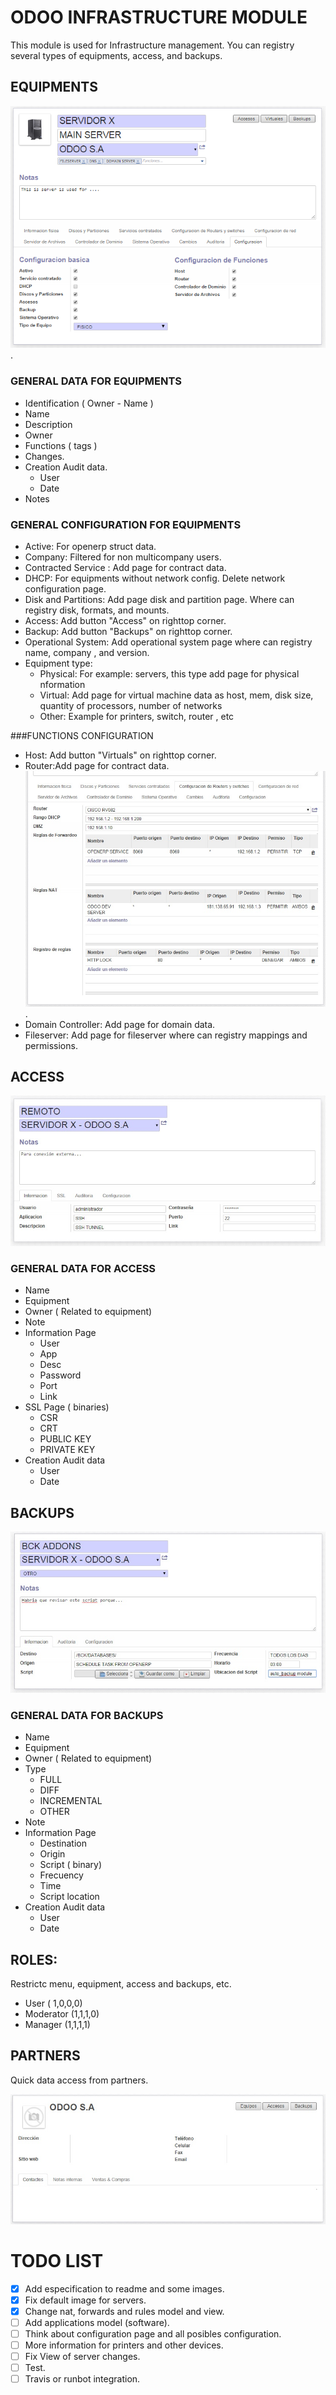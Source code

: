 # ODOO INFRASTRUCTURE MODULE

This module is used for Infrastructure management. You can registry several types of equipments, access, and backups. 


## EQUIPMENTS

![Alt Text](/docs/img/server_example.jpg?raw=true "Server Example").

### GENERAL DATA FOR EQUIPMENTS
* Identification ( Owner - Name )
* Name
* Description
* Owner
* Functions ( tags )
* Changes.
* Creation Audit data.
  * User
  * Date
* Notes

### GENERAL CONFIGURATION FOR EQUIPMENTS
* Active: For openerp struct data.
* Company: Filtered for non multicompany users.
* Contracted Service : Add page for contract data.
* DHCP: For equipments without network config. Delete network configuration page.
* Disk and Partitions: Add page disk and partition page. Where can registry disk, formats, and mounts.
* Access: Add button "Access" on righttop corner. 
* Backup: Add button "Backups" on righttop corner.
* Operational System: Add operational system page where can registry name, company , and version.
* Equipment type:
  * Physical: For example: servers, this type add page for physical nformation
  * Virtual: Add page for virtual machine data as host, mem, disk size, quantity of processors, number of networks
  * Other: Example for printers, switch, router , etc


###FUNCTIONS CONFIGURATION

* Host: Add button "Virtuals" on righttop corner. 
* Router:Add page for contract data.
![Alt text](/docs/img/router_example.jpg?raw=true "Router Example").
* Domain Controller: Add page for domain data.
* Fileserver: Add page for fileserver where can registry mappings and permissions.


## ACCESS

![Alt text](/docs/img/access_example.jpg?raw=true "Access Example")

### GENERAL DATA FOR ACCESS
* Name
* Equipment
* Owner ( Related to equipment)
* Note
* Information Page
  * User
  * App
  * Desc
  * Password
  * Port
  * Link
* SSL Page ( binaries)
  * CSR 
  * CRT
  * PUBLIC KEY
  * PRIVATE KEY
* Creation Audit data
  * User
  * Date


## BACKUPS

![Alt text](/docs/img/backup_example.jpg?raw=true "Backup Example")	

### GENERAL DATA FOR BACKUPS
* Name
* Equipment
* Owner ( Related to equipment)
* Type
  * FULL
  * DIFF
  * INCREMENTAL
  * OTHER
* Note
* Information Page
  * Destination
  * Origin
  * Script ( binary)
  * Frecuency
  * Time
  * Script location
* Creation Audit data
  * User
  * Date


## ROLES:
Restrictc menu, equipment, access and backups, etc.
* User ( 1,0,0,0)
* Moderator (1,1,1,0)
* Manager (1,1,1,1)
      
## PARTNERS
Quick data access from partners.

![Alt text](/docs/img/partner_example.jpg?raw=true "Partner Example")


# TODO LIST
- [x] Add especification to readme and some images.
- [x] Fix default image for servers.
- [x] Change nat, forwards and rules model and view.
- [ ] Add applications model (software).
- [ ] Think about configuration page and all posibles configuration.
- [ ] More information for printers and other devices.
- [ ] Fix View of server changes.
- [ ] Test.
- [ ] Travis or runbot integration.

